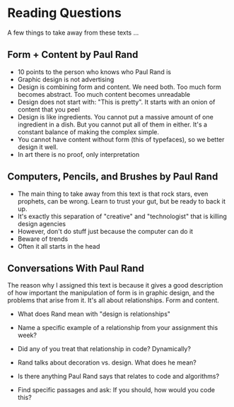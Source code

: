 Reading Questions
=================

A few things to take away from these texts ...

Form + Content by Paul Rand
---------------------------

* 10 points to the person who knows who Paul Rand is
* Graphic design is not advertising
* Design is combining form and content. We need both. Too much form becomes abstract. Too much content becomes unreadable
* Design does not start with: "This is pretty". It starts with an onion of content that you peel
* Design is like ingredients. You cannot put a massive amount of one ingredient in a dish. But you cannot put all of them in either. It's a constant balance of making the complex simple.
* You cannot have content without form (this of typefaces), so we better design it well.
* In art there is no proof, only interpretation


Computers, Pencils, and Brushes by Paul Rand
--------------------------------------------

* The main thing to take away from this text is that rock stars, even prophets, can be wrong. Learn to trust your gut, but be ready to back it up.
* It's exactly this separation of "creative" and "technologist" that is killing design agencies
* However, don't do stuff just because the computer can do it
* Beware of trends
* Often it all starts in the head


Conversations With Paul Rand
----------------------------

The reason why I assigned this text is because it gives a good description of how important the manipulation of form is in graphic design, and the problems that arise from it. It's all about relationships. Form and content.

* What does Rand mean with "design is relationships"
* Name a specific example of a relationship from your assignment this week?
* Did any of you treat that relationship in code? Dynamically?
* Rand talks about decoration vs. design. What does he mean?

* Is there anything Paul Rand says that relates to code and algorithms?
* Find specific passages and ask: If you should, how would you code this?